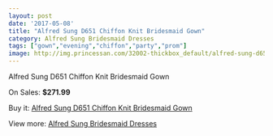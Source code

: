 ```yaml
---
layout: post
date: '2017-05-08'
title: "Alfred Sung D651 Chiffon Knit Bridesmaid Gown"
category: Alfred Sung Bridesmaid Dresses
tags: ["gown","evening","chiffon","party","prom"]
image: http://img.princessan.com/32002-thickbox_default/alfred-sung-d651-chiffon-knit-bridesmaid-gown.jpg
---
```

Alfred Sung D651 Chiffon Knit Bridesmaid Gown

On Sales: **$271.99**
<a href="https://www.princessan.com/en/14605-alfred-sung-d651-chiffon-knit-bridesmaid-gown.html"><amp-img layout="responsive" width="600" height="600" src="//img.princessan.com/32002-thickbox_default/alfred-sung-d651-chiffon-knit-bridesmaid-gown.jpg" alt="Alfred Sung D651 Chiffon Knit Bridesmaid Gown 0" /></a>
<a href="https://www.princessan.com/en/14605-alfred-sung-d651-chiffon-knit-bridesmaid-gown.html"><amp-img layout="responsive" width="600" height="600" src="//img.princessan.com/32003-thickbox_default/alfred-sung-d651-chiffon-knit-bridesmaid-gown.jpg" alt="Alfred Sung D651 Chiffon Knit Bridesmaid Gown 1" /></a>

Buy it: [Alfred Sung D651 Chiffon Knit Bridesmaid Gown](https://www.princessan.com/en/14605-alfred-sung-d651-chiffon-knit-bridesmaid-gown.html "Alfred Sung D651 Chiffon Knit Bridesmaid Gown")

View more: [Alfred Sung Bridesmaid Dresses](https://www.princessan.com/en/107- "Alfred Sung Bridesmaid Dresses")
